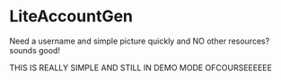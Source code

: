 # LiteAccountGen
Need a username and simple picture quickly and NO other resources? sounds good!


THIS IS REALLY SIMPLE AND STILL IN DEMO MODE OFCOURSEEEEEE

